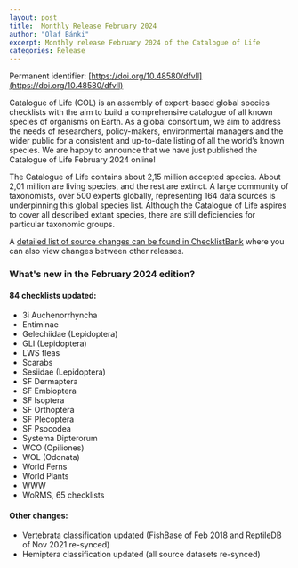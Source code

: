 ```yaml
---
layout: post
title:  Monthly Release February 2024
author: "Olaf Bánki"
excerpt: Monthly release February 2024 of the Catalogue of Life
categories: Release
---
```


Permanent identifier: [https://doi.org/10.48580/dfvll](https://doi.org/10.48580/dfvll)

Catalogue of Life (COL) is an assembly of expert-based global species checklists with the aim to build a comprehensive catalogue of all known species of organisms on Earth. 
As a global consortium, we aim to address the needs of researchers, policy-makers, environmental managers and the wider public for a consistent and up-to-date listing of all the world’s known species. 
We are happy to announce that we have just published the Catalogue of Life February 2024 online!

The Catalogue of Life contains about 2,15 million accepted species. About 2,01 million are living species, and the rest are extinct. A large community of taxonomists, over 500 experts globally, representing 164 data sources is underpinning this global species list.
Although the Catalogue of Life aspires to cover all described extant species, there are still deficiencies for particular taxonomic groups.

A [detailed list of source changes can be found in ChecklistBank](https://www.checklistbank.org/dataset/288943/sourcemetrics?hideUnchanged=true&releaseKey=286246) where you can also view changes between other releases.

### What's new in the February 2024 edition?

#### 84 checklists updated:

 * 3i Auchenorrhyncha
 * Entiminae
 * Gelechiidae (Lepidoptera)
 * GLI (Lepidoptera)
 * LWS fleas
 * Scarabs
 * Sesiidae (Lepidoptera)
 * SF Dermaptera
 * SF Embioptera
 * SF Isoptera
 * SF Orthoptera
 * SF Plecoptera
 * SF Psocodea
 * Systema Dipterorum
 * WCO (Opiliones)
 * WOL (Odonata)
 * World Ferns
 * World Plants
 * WWW
 * WoRMS, 65 checklists

#### Other changes:
 * Vertebrata classification updated (FishBase of Feb 2018 and ReptileDB of Nov 2021 re-synced)
 * Hemiptera classification updated (all source datasets re-synced)
